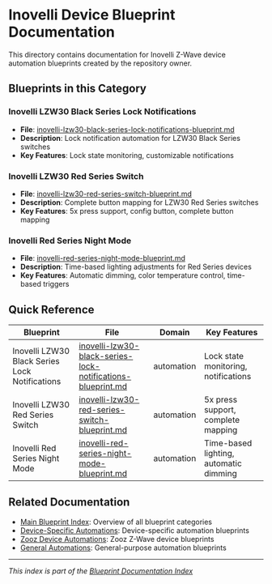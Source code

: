 # Inovelli Device Blueprint Documentation

This directory contains documentation for Inovelli Z-Wave device automation blueprints created by the repository owner.

## Blueprints in this Category

### Inovelli LZW30 Black Series Lock Notifications
- **File**: [inovelli-lzw30-black-series-lock-notifications-blueprint.md](inovelli-lzw30-black-series-lock-notifications-blueprint.md)
- **Description**: Lock notification automation for LZW30 Black Series switches
- **Key Features**: Lock state monitoring, customizable notifications

### Inovelli LZW30 Red Series Switch
- **File**: [inovelli-lzw30-red-series-switch-blueprint.md](inovelli-lzw30-red-series-switch-blueprint.md)
- **Description**: Complete button mapping for LZW30 Red Series switches
- **Key Features**: 5x press support, config button, complete button mapping

### Inovelli Red Series Night Mode
- **File**: [inovelli-red-series-night-mode-blueprint.md](inovelli-red-series-night-mode-blueprint.md)
- **Description**: Time-based lighting adjustments for Red Series devices
- **Key Features**: Automatic dimming, color temperature control, time-based triggers

## Quick Reference

| Blueprint | File | Domain | Key Features |
|-----------|------|--------|--------------|
| Inovelli LZW30 Black Series Lock Notifications | [inovelli-lzw30-black-series-lock-notifications-blueprint.md](inovelli-lzw30-black-series-lock-notifications-blueprint.md) | automation | Lock state monitoring, notifications |
| Inovelli LZW30 Red Series Switch | [inovelli-lzw30-red-series-switch-blueprint.md](inovelli-lzw30-red-series-switch-blueprint.md) | automation | 5x press support, complete mapping |
| Inovelli Red Series Night Mode | [inovelli-red-series-night-mode-blueprint.md](inovelli-red-series-night-mode-blueprint.md) | automation | Time-based lighting, automatic dimming |

## Related Documentation

- [Main Blueprint Index](../README.md): Overview of all blueprint categories
- [Device-Specific Automations](../device-specific/README.md): Device-specific automation blueprints
- [Zooz Device Automations](../zooz/README.md): Zooz Z-Wave device blueprints
- [General Automations](../general/README.md): General-purpose automation blueprints

---
*This index is part of the [Blueprint Documentation Index](../README.md)*
